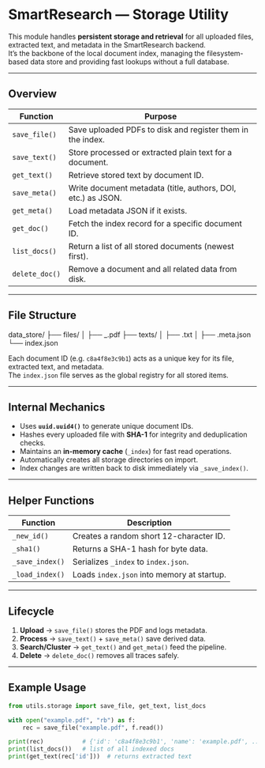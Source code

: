 # SmartResearch — Storage Utility

This module handles **persistent storage and retrieval** for all uploaded files, extracted text, and metadata in the SmartResearch backend.  
It’s the backbone of the local document index, managing the filesystem-based data store and providing fast lookups without a full database.

---

## Overview

| Function | Purpose |
|-----------|----------|
| `save_file()` | Save uploaded PDFs to disk and register them in the index. |
| `save_text()` | Store processed or extracted plain text for a document. |
| `get_text()` | Retrieve stored text by document ID. |
| `save_meta()` | Write document metadata (title, authors, DOI, etc.) as JSON. |
| `get_meta()` | Load metadata JSON if it exists. |
| `get_doc()` | Fetch the index record for a specific document ID. |
| `list_docs()` | Return a list of all stored documents (newest first). |
| `delete_doc()` | Remove a document and all related data from disk. |

---

## File Structure
data_store/
├── files/
│ ├── <id>_<filename>.pdf
├── texts/
│ ├── <id>.txt
│ ├── <id>.meta.json
└── index.json


Each document ID (e.g. `c8a4f8e3c9b1`) acts as a unique key for its file, extracted text, and metadata.  
The `index.json` file serves as the global registry for all stored items.

---

## Internal Mechanics

- Uses **`uuid.uuid4()`** to generate unique document IDs.  
- Hashes every uploaded file with **SHA-1** for integrity and deduplication checks.  
- Maintains an **in-memory cache** (`_index`) for fast read operations.  
- Automatically creates all storage directories on import.  
- Index changes are written back to disk immediately via `_save_index()`.  

---

## Helper Functions

| Function | Description |
|-----------|-------------|
| `_new_id()` | Creates a random short 12-character ID. |
| `_sha1()` | Returns a SHA-1 hash for byte data. |
| `_save_index()` | Serializes `_index` to `index.json`. |
| `_load_index()` | Loads `index.json` into memory at startup. |

---

## Lifecycle

1. **Upload** → `save_file()` stores the PDF and logs metadata.  
2. **Process** → `save_text()` + `save_meta()` save derived data.  
3. **Search/Cluster** → `get_text()` and `get_meta()` feed the pipeline.  
4. **Delete** → `delete_doc()` removes all traces safely.  

---

## Example Usage

```python
from utils.storage import save_file, get_text, list_docs

with open("example.pdf", "rb") as f:
    rec = save_file("example.pdf", f.read())

print(rec)           # {'id': 'c8a4f8e3c9b1', 'name': 'example.pdf', ...}
print(list_docs())   # list of all indexed docs
print(get_text(rec['id']))  # returns extracted text
